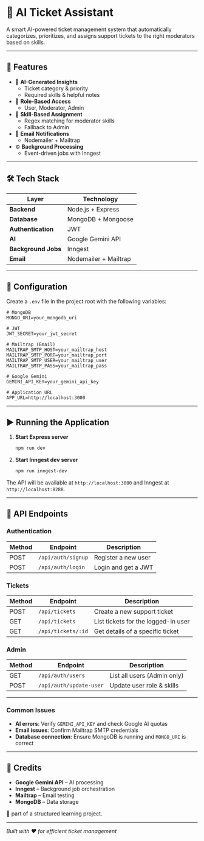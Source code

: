 # 🧠 AI Ticket Assistant

A smart AI-powered ticket management system that automatically categorizes, prioritizes, and assigns support tickets to the right moderators based on skills.

---

## 🚀 Features

- 🤖 **AI-Generated Insights**
  - Ticket category & priority
  - Required skills & helpful notes
- 👥 **Role-Based Access**
  - User, Moderator, Admin
- 🎯 **Skill-Based Assignment**
  - Regex matching for moderator skills
  - Fallback to Admin
- 📧 **Email Notifications**
  - Nodemailer + Mailtrap
- ⚙️ **Background Processing**
  - Event-driven jobs with Inngest

---

## 🛠️ Tech Stack

| Layer | Technology |
|-------|-----------|
| **Backend** | Node.js + Express |
| **Database** | MongoDB + Mongoose |
| **Authentication** | JWT |
| **AI** | Google Gemini API |
| **Background Jobs** | Inngest |
| **Email** | Nodemailer + Mailtrap |

---

## 🔧 Configuration

Create a `.env` file in the project root with the following variables:

```env
# MongoDB
MONGO_URI=your_mongodb_uri

# JWT
JWT_SECRET=your_jwt_secret

# Mailtrap (Email)
MAILTRAP_SMTP_HOST=your_mailtrap_host
MAILTRAP_SMTP_PORT=your_mailtrap_port
MAILTRAP_SMTP_USER=your_mailtrap_user
MAILTRAP_SMTP_PASS=your_mailtrap_pass

# Google Gemini
GEMINI_API_KEY=your_gemini_api_key

# Application URL
APP_URL=http://localhost:3000
```

---

## ▶️ Running the Application

1. **Start Express server**
   ```bash
   npm run dev
   ```

2. **Start Inngest dev server**
   ```bash
   npm run inngest-dev
   ```

The API will be available at `http://localhost:3000` and Inngest at `http://localhost:8288`.

---

## 📮 API Endpoints

### Authentication

| Method | Endpoint | Description |
|--------|----------|-------------|
| POST | `/api/auth/signup` | Register a new user |
| POST | `/api/auth/login` | Login and get a JWT |

### Tickets

| Method | Endpoint | Description |
|--------|----------|-------------|
| POST | `/api/tickets` | Create a new support ticket |
| GET | `/api/tickets` | List tickets for the logged-in user |
| GET | `/api/tickets/:id` | Get details of a specific ticket |

### Admin

| Method | Endpoint | Description |
|--------|----------|-------------|
| GET | `/api/auth/users` | List all users (Admin only) |
| POST | `/api/auth/update-user` | Update user role & skills |

---

### Common Issues
- **AI errors**: Verify `GEMINI_API_KEY` and check Google AI quotas
- **Email issues**: Confirm Mailtrap SMTP credentials
- **Database connection**: Ensure MongoDB is running and `MONGO_URI` is correct

---

## 🙌 Credits

- **Google Gemini API** – AI processing
- **Inngest** – Background job orchestration
- **Mailtrap** – Email testing
- **MongoDB** – Data storage

🚫 part of a structured learning project.

---

*Built with ❤️ for efficient ticket management*
